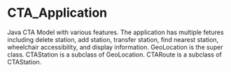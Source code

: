# CTA_Application
Java CTA Model with various features.
The application has multiple fetures including delete station, add station, transfer station, find nearest station, wheelchair 
accessibility, and display information. GeoLocation is the super class. CTAStation is a subclass of GeoLocation. CTARoute is a subclass of
CTAStation.

